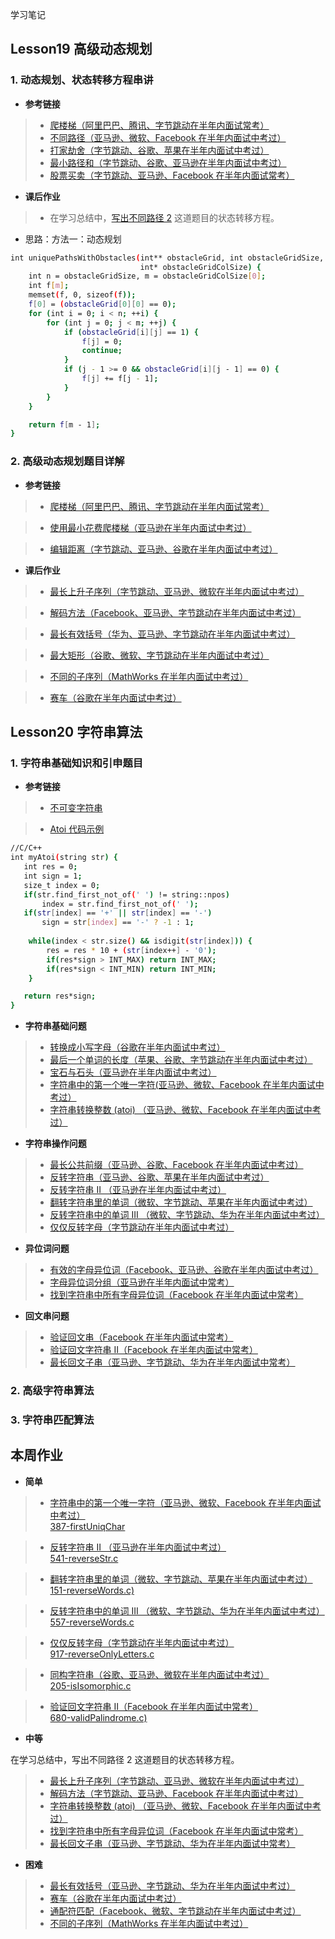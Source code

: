 学习笔记

## Lesson19 高级动态规划

### 1. 动态规划、状态转移方程串讲
* **参考链接**
> - [爬楼梯（阿里巴巴、腾讯、字节跳动在半年内面试常考）](https://leetcode-cn.com/problems/climbing-stairs/)
> - [不同路径（亚马逊、微软、Facebook 在半年内面试中考过）](https://leetcode-cn.com/problems/unique-paths/)
> - [打家劫舍（字节跳动、谷歌、苹果在半年内面试中考过）](https://leetcode-cn.com/problems/house-robber/)
> - [最小路径和（字节跳动、谷歌、亚马逊在半年内面试中考过）](https://leetcode-cn.com/problems/minimum-path-sum/)
> - [股票买卖（字节跳动、亚马逊、Facebook 在半年内面试常考）](https://leetcode-cn.com/problems/best-time-to-buy-and-sell-stock/)

* **课后作业**
> - 在学习总结中，[写出不同路径 2](https://leetcode-cn.com/problems/unique-paths-ii/) 这道题目的状态转移方程。
* 思路：方法一：动态规划

```bash
int uniquePathsWithObstacles(int** obstacleGrid, int obstacleGridSize,
                             int* obstacleGridColSize) {
    int n = obstacleGridSize, m = obstacleGridColSize[0];
    int f[m];
    memset(f, 0, sizeof(f));
    f[0] = (obstacleGrid[0][0] == 0);
    for (int i = 0; i < n; ++i) {
        for (int j = 0; j < m; ++j) {
            if (obstacleGrid[i][j] == 1) {
                f[j] = 0;
                continue;
            }
            if (j - 1 >= 0 && obstacleGrid[i][j - 1] == 0) {
                f[j] += f[j - 1];
            }
        }
    }

    return f[m - 1];
}
```

### 2. 高级动态规划题目详解
* **参考链接**
> - [爬楼梯（阿里巴巴、腾讯、字节跳动在半年内面试常考）](https://leetcode-cn.com/problems/climbing-stairs/)

> - [使用最小花费爬楼梯（亚马逊在半年内面试中考过）](https://leetcode-cn.com/problems/min-cost-climbing-stairs/)

> - [编辑距离（字节跳动、亚马逊、谷歌在半年内面试中考过）](https://leetcode-cn.com/problems/edit-distance/)

* **课后作业**
> - [最长上升子序列（字节跳动、亚马逊、微软在半年内面试中考过）](https://leetcode-cn.com/problems/longest-increasing-subsequence/)

> - [解码方法（Facebook、亚马逊、字节跳动在半年内面试中考过）](https://leetcode-cn.com/problems/decode-ways/)

> - [最长有效括号（华为、亚马逊、字节跳动在半年内面试中考过）](https://leetcode-cn.com/problems/longest-valid-parentheses/)

> - [最大矩形（谷歌、微软、字节跳动在半年内面试中考过）](https://leetcode-cn.com/problems/maximal-rectangle/)

> - [不同的子序列（MathWorks 在半年内面试中考过）](https://leetcode-cn.com/problems/distinct-subsequences/)

> - [赛车（谷歌在半年内面试中考过）](https://leetcode-cn.com/problems/race-car/)

## Lesson20 字符串算法
### 1. 字符串基础知识和引申题目
* **参考链接**
> - [不可变字符串](https://lemire.me/blog/2017/07/07/are-your-strings-immutable/)

> - [Atoi 代码示例](https://shimo.im/docs/5kykuLmt7a4DdjSP/read)
```bash
//C/C++
int myAtoi(string str) {
   int res = 0;
   int sign = 1;
   size_t index = 0;
   if(str.find_first_not_of(' ') != string::npos) 
       index = str.find_first_not_of(' ');
   if(str[index] == '+' || str[index] == '-')
       sign = str[index] == '-' ? -1 : 1;
    
    while(index < str.size() && isdigit(str[index])) {
        res = res * 10 + (str[index++] - '0');
        if(res*sign > INT_MAX) return INT_MAX;
        if(res*sign < INT_MIN) return INT_MIN; 
    }

   return res*sign;
}
```
* **字符串基础问题**
> - [转换成小写字母（谷歌在半年内面试中考过）]()
> - [最后一个单词的长度（苹果、谷歌、字节跳动在半年内面试中考过）]()
> - [宝石与石头（亚马逊在半年内面试中考过）]()
> - [字符串中的第一个唯一字符(亚马逊、微软、Facebook 在半年内面试中考过）]()
> - [字符串转换整数 (atoi) （亚马逊、微软、Facebook 在半年内面试中考过）]()

* **字符串操作问题**
> - [最长公共前缀（亚马逊、谷歌、Facebook 在半年内面试中考过）]()
> - [反转字符串（亚马逊、谷歌、苹果在半年内面试中考过）]()
> - [反转字符串 II （亚马逊在半年内面试中考过）]()
> - [翻转字符串里的单词（微软、字节跳动、苹果在半年内面试中考过）]()
> - [反转字符串中的单词 III （微软、字节跳动、华为在半年内面试中考过）]()
> - [仅仅反转字母（字节跳动在半年内面试中考过）]()

* **异位词问题**
> - [有效的字母异位词（Facebook、亚马逊、谷歌在半年内面试中考过）]()
> - [字母异位词分组（亚马逊在半年内面试中常考）]()
> - [找到字符串中所有字母异位词（Facebook 在半年内面试中常考）]()

* **回文串问题**
> - [验证回文串（Facebook 在半年内面试中常考）]()
> - [验证回文字符串 Ⅱ（Facebook 在半年内面试中常考）]()
> - [最长回文子串（亚马逊、字节跳动、华为在半年内面试中常考）]()

### 2. 高级字符串算法


### 3. 字符串匹配算法


## 本周作业

* **简单**

> - [字符串中的第一个唯一字符（亚马逊、微软、Facebook 在半年内面试中考过）](https://leetcode-cn.com/problems/first-unique-character-in-a-string/)  
[387-firstUniqChar](weekend/01-387-firstUniqChar.c)

> - [反转字符串 II （亚马逊在半年内面试中考过）](https://leetcode-cn.com/problems/reverse-string-ii/)  
[541-reverseStr.c](weekend/02-541-reverseStr.c)

> - [翻转字符串里的单词（微软、字节跳动、苹果在半年内面试中考过）](https://leetcode-cn.com/problems/reverse-words-in-a-string/submissions/)  
[151-reverseWords.c)](weekend/03-151-reverseWords.c)

> - [反转字符串中的单词 III （微软、字节跳动、华为在半年内面试中考过）](https://leetcode-cn.com/problems/reverse-words-in-a-string-iii/submissions/)  
[557-reverseWords.c](weekend/04-557-reverseWords.c)

> - [仅仅反转字母（字节跳动在半年内面试中考过）](https://leetcode-cn.com/problems/reverse-only-letters/)  
[917-reverseOnlyLetters.c](weekend/05-917-reverseOnlyLetters.c)

> - [同构字符串（谷歌、亚马逊、微软在半年内面试中考过）](https://leetcode-cn.com/problems/isomorphic-strings/)  
[205-isIsomorphic.c](weekend/06-205-isIsomorphic.c)

> - [验证回文字符串 Ⅱ（Facebook 在半年内面试中常考）](https://leetcode-cn.com/problems/valid-palindrome-ii/)  
[680-validPalindrome.c)](weekend/07-680-validPalindrome.c)


* **中等**

在学习总结中，写出不同路径 2 这道题目的状态转移方程。  
> - [最长上升子序列（字节跳动、亚马逊、微软在半年内面试中考过）]()
> - [解码方法（字节跳动、亚马逊、Facebook 在半年内面试中考过）]()
> - [字符串转换整数 (atoi) （亚马逊、微软、Facebook 在半年内面试中考过）]()
> - [找到字符串中所有字母异位词（Facebook 在半年内面试中常考）]()
> - [最长回文子串（亚马逊、字节跳动、华为在半年内面试中常考）]()

* **困难**

> - [最长有效括号（亚马逊、字节跳动、华为在半年内面试中考过）]()
> - [赛车（谷歌在半年内面试中考过）]()
> - [通配符匹配（Facebook、微软、字节跳动在半年内面试中考过）]()
> - [不同的子序列（MathWorks 在半年内面试中考过）]()
